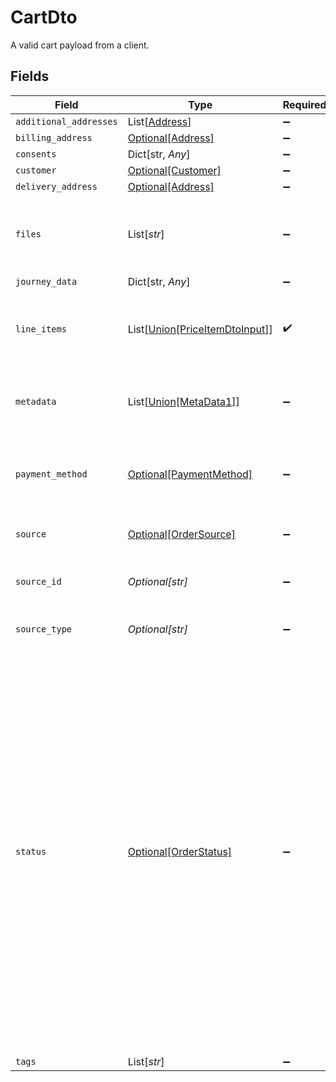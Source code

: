 # CartDto

A valid cart payload from a client.


## Fields

| Field                                                                                                                                                                                                                                                                                                                                                                                                                                                    | Type                                                                                                                                                                                                                                                                                                                                                                                                                                                     | Required                                                                                                                                                                                                                                                                                                                                                                                                                                                 | Description                                                                                                                                                                                                                                                                                                                                                                                                                                              | Example                                                                                                                                                                                                                                                                                                                                                                                                                                                  |
| -------------------------------------------------------------------------------------------------------------------------------------------------------------------------------------------------------------------------------------------------------------------------------------------------------------------------------------------------------------------------------------------------------------------------------------------------------- | -------------------------------------------------------------------------------------------------------------------------------------------------------------------------------------------------------------------------------------------------------------------------------------------------------------------------------------------------------------------------------------------------------------------------------------------------------- | -------------------------------------------------------------------------------------------------------------------------------------------------------------------------------------------------------------------------------------------------------------------------------------------------------------------------------------------------------------------------------------------------------------------------------------------------------- | -------------------------------------------------------------------------------------------------------------------------------------------------------------------------------------------------------------------------------------------------------------------------------------------------------------------------------------------------------------------------------------------------------------------------------------------------------- | -------------------------------------------------------------------------------------------------------------------------------------------------------------------------------------------------------------------------------------------------------------------------------------------------------------------------------------------------------------------------------------------------------------------------------------------------------- |
| `additional_addresses`                                                                                                                                                                                                                                                                                                                                                                                                                                   | List[[Address](../../models/shared/address.md)]                                                                                                                                                                                                                                                                                                                                                                                                          | :heavy_minus_sign:                                                                                                                                                                                                                                                                                                                                                                                                                                       | N/A                                                                                                                                                                                                                                                                                                                                                                                                                                                      |                                                                                                                                                                                                                                                                                                                                                                                                                                                          |
| `billing_address`                                                                                                                                                                                                                                                                                                                                                                                                                                        | [Optional[Address]](../../models/shared/address.md)                                                                                                                                                                                                                                                                                                                                                                                                      | :heavy_minus_sign:                                                                                                                                                                                                                                                                                                                                                                                                                                       | N/A                                                                                                                                                                                                                                                                                                                                                                                                                                                      |                                                                                                                                                                                                                                                                                                                                                                                                                                                          |
| `consents`                                                                                                                                                                                                                                                                                                                                                                                                                                               | Dict[str, *Any*]                                                                                                                                                                                                                                                                                                                                                                                                                                         | :heavy_minus_sign:                                                                                                                                                                                                                                                                                                                                                                                                                                       | N/A                                                                                                                                                                                                                                                                                                                                                                                                                                                      |                                                                                                                                                                                                                                                                                                                                                                                                                                                          |
| `customer`                                                                                                                                                                                                                                                                                                                                                                                                                                               | [Optional[Customer]](../../models/shared/customer.md)                                                                                                                                                                                                                                                                                                                                                                                                    | :heavy_minus_sign:                                                                                                                                                                                                                                                                                                                                                                                                                                       | N/A                                                                                                                                                                                                                                                                                                                                                                                                                                                      |                                                                                                                                                                                                                                                                                                                                                                                                                                                          |
| `delivery_address`                                                                                                                                                                                                                                                                                                                                                                                                                                       | [Optional[Address]](../../models/shared/address.md)                                                                                                                                                                                                                                                                                                                                                                                                      | :heavy_minus_sign:                                                                                                                                                                                                                                                                                                                                                                                                                                       | N/A                                                                                                                                                                                                                                                                                                                                                                                                                                                      |                                                                                                                                                                                                                                                                                                                                                                                                                                                          |
| `files`                                                                                                                                                                                                                                                                                                                                                                                                                                                  | List[*str*]                                                                                                                                                                                                                                                                                                                                                                                                                                              | :heavy_minus_sign:                                                                                                                                                                                                                                                                                                                                                                                                                                       | An array of file IDs, already upload into the File API, that are related with this cart                                                                                                                                                                                                                                                                                                                                                                  |                                                                                                                                                                                                                                                                                                                                                                                                                                                          |
| `journey_data`                                                                                                                                                                                                                                                                                                                                                                                                                                           | Dict[str, *Any*]                                                                                                                                                                                                                                                                                                                                                                                                                                         | :heavy_minus_sign:                                                                                                                                                                                                                                                                                                                                                                                                                                       | N/A                                                                                                                                                                                                                                                                                                                                                                                                                                                      |                                                                                                                                                                                                                                                                                                                                                                                                                                                          |
| `line_items`                                                                                                                                                                                                                                                                                                                                                                                                                                             | List[[Union[PriceItemDtoInput]](../../models/shared/priceitemsdtoinput.md)]                                                                                                                                                                                                                                                                                                                                                                              | :heavy_check_mark:                                                                                                                                                                                                                                                                                                                                                                                                                                       | A valid set of product prices, quantities, (discounts) and taxes from a client.                                                                                                                                                                                                                                                                                                                                                                          |                                                                                                                                                                                                                                                                                                                                                                                                                                                          |
| `metadata`                                                                                                                                                                                                                                                                                                                                                                                                                                               | List[[Union[MetaData1]](../../models/shared/metadata.md)]                                                                                                                                                                                                                                                                                                                                                                                                | :heavy_minus_sign:                                                                                                                                                                                                                                                                                                                                                                                                                                       | A set of key-value pairs used to store meta data information about an entity.                                                                                                                                                                                                                                                                                                                                                                            |                                                                                                                                                                                                                                                                                                                                                                                                                                                          |
| `payment_method`                                                                                                                                                                                                                                                                                                                                                                                                                                         | [Optional[PaymentMethod]](../../models/shared/paymentmethod.md)                                                                                                                                                                                                                                                                                                                                                                                          | :heavy_minus_sign:                                                                                                                                                                                                                                                                                                                                                                                                                                       | A PaymentMethod represent your customer's payment instruments.<br/>                                                                                                                                                                                                                                                                                                                                                                                      |                                                                                                                                                                                                                                                                                                                                                                                                                                                          |
| `source`                                                                                                                                                                                                                                                                                                                                                                                                                                                 | [Optional[OrderSource]](../../models/shared/ordersource.md)                                                                                                                                                                                                                                                                                                                                                                                              | :heavy_minus_sign:                                                                                                                                                                                                                                                                                                                                                                                                                                       | The order generation source                                                                                                                                                                                                                                                                                                                                                                                                                              |                                                                                                                                                                                                                                                                                                                                                                                                                                                          |
| `source_id`                                                                                                                                                                                                                                                                                                                                                                                                                                              | *Optional[str]*                                                                                                                                                                                                                                                                                                                                                                                                                                          | :heavy_minus_sign:                                                                                                                                                                                                                                                                                                                                                                                                                                       | identifier for source e.g. journey ID                                                                                                                                                                                                                                                                                                                                                                                                                    | ce99875f-fba9-4fe2-a8f9-afaf52059051                                                                                                                                                                                                                                                                                                                                                                                                                     |
| `source_type`                                                                                                                                                                                                                                                                                                                                                                                                                                            | *Optional[str]*                                                                                                                                                                                                                                                                                                                                                                                                                                          | :heavy_minus_sign:                                                                                                                                                                                                                                                                                                                                                                                                                                       | type of source, e.g. journey or manual                                                                                                                                                                                                                                                                                                                                                                                                                   | journey                                                                                                                                                                                                                                                                                                                                                                                                                                                  |
| `status`                                                                                                                                                                                                                                                                                                                                                                                                                                                 | [Optional[OrderStatus]](../../models/shared/orderstatus.md)                                                                                                                                                                                                                                                                                                                                                                                              | :heavy_minus_sign:                                                                                                                                                                                                                                                                                                                                                                                                                                       | <br/>\| status      \| description \|<br/>\|-------------\|-------\|<br/>\| `draft`     \| ​​Starting state for all orders, at this point we can still edit the order \|<br/>\| `quote`     \| The order is in a quoting phase, bound to an expiration date \|<br/>\| `placed`    \| The order has been paid and can now be fulfilled (shipped, delivered, complete) or canceled \|<br/>\| `cancelled` \| The order has been cancelled \|<br/>\| `completed` \| The order is now closed and finalized \|<br/> |                                                                                                                                                                                                                                                                                                                                                                                                                                                          |
| `tags`                                                                                                                                                                                                                                                                                                                                                                                                                                                   | List[*str*]                                                                                                                                                                                                                                                                                                                                                                                                                                              | :heavy_minus_sign:                                                                                                                                                                                                                                                                                                                                                                                                                                       | N/A                                                                                                                                                                                                                                                                                                                                                                                                                                                      |                                                                                                                                                                                                                                                                                                                                                                                                                                                          |